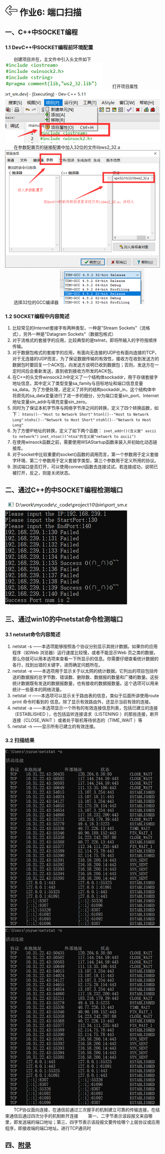 # [<img style="width:40px;transform:rotate(180deg);" src="../../../assets/image/back.jpg"/>](../index.md) 作业6: 端口扫描

## 一、C++中SOCKET编程

### 1.1 DevC++中SOCKET编程前环境配置

&emsp;&emsp;创建项目并在，主文件中引入头文件如下
![1.6.1](../image/experiment/1.6.1.png)
&emsp;&emsp;打开项目属性
![1.6.2](../image/experiment/1.6.2.png)
&emsp;&emsp;在参数配置页的链接配置中加入32位的文件libws2_32.a
![1.6.3](../image/experiment/1.6.3.png)
&emsp;&emsp;选择32位的GCC编译器
![1.6.4](../image/experiment/1.6.4.png)

### 1.2 SOCKET编程中内容简述

1. 比较常见的Internet套接字有两种类型，一种是"Stream Sockets"（流格式），另外一种是"Datagram Sockets"（数据包格式）
2. 对于流格式的套接字的应用，比较典型的是telnet，即将所输入的字符按顺序传输。
3. 对于数据包格式的套接字的应用，有面向无连接的UDP也有面向连接的TCP，对于无连接的UDP而言，为了保证数据传输的有效性，接收方在收到发送方的数据包时要回复一个ACK包，向发送方说明已收到数据包；否则，发送方在一定时间后会重新发送，直到收到接收方所发的ACK包。
4. 在C++的头文件winsock2.h中定义了一个结构体sockaddr，用于存储套接字地址信息，其中定义了类型变量sa_family与目标地址和端口信息变量sa_data。为了方便处理，还定义了并列的结构sockaddr_in，这个结构体中将原先的sa_data变量进行了进一步的细分，分为端口变量sin_port、Internet地址变量sin_addr与填充变量sin_zero。
5. 同时为了保证本机字节序与网络字节序之间的转换，定义了四个转换函数，如下：
`htons()--"Host to Network Short"`
`htonl()--"Host to Network Long"`
`ntohs()--"Network to Host Short"`
`ntohl()--"Network to Host Long"`
6. 为了方便IP地址的转换，定义了如下两个函数：
`inet_addr()(含义是" ascii to network")`
`inet_ntoa()("ntoa"的含义是"network to ascii")`
7. 在使用winsock函数之前，需要使用WSAStartup函数来装入并初始化动态链接库。
8. 对于socket中比较重要的socket()函数的调用而言，第一个参数用于定义套接字环境、第二个参数用于定义套接字类型，第三个参数用于定义所用的协议。
9. 测试端口是否打开，可以使用connect函数去连接试试，若连接成功，说明已被打开，反之，则是关闭状态。

## 二、通过C++的中SOCKET编程检测端口

![1.6.5](../image/experiment/1.6.5.png)

## 三、通过win10的中netstat命令检测端口

### 3.1 netstat命令内容简述

1. netstat -s ——本选项能够按照各个协议分别显示其统计数据。如果你的应用程序（如Web 浏览器）运行速度比较慢，或者不能显示Web 页之类的数据，那么你就可以用本选项来查看一下所显示的信息。你需要仔细查看统计数据的各行，找到出错的关键字，进而确定问题所在。
2. netstat -e ——本选项用于显示关于以太网的统计数据。它列出的项目包括传送的数据报的总字节数、错误数、删除数、数据报的数量和广播的数量。这些统计数据既有发送的数据报数量，也有接收的数据报数量。这个选项可以用来统计一些基本的网络流量。
3. netstat -r ——本选项可以显示关于路由表的信息，类似于后面所讲使用route print 命令时看到的 信息。除了显示有效路由外，还显示当前有效的连接。
4. netstat -a ——本选项显示一个所有的有效连接信息列表，包括已建立的连接（ESTABLISHED ），也包括监听连接请求（LISTENING ）的那些连接，断开连接（CLOSE_WAIT ）或者处于联机等待状态的（TIME_WAIT ）等
5. netstat -n ——显示所有已建立的有效连接。

### 3.2 扫描结果

![1.6.6](../image/experiment/1.6.6.png)
![1.6.7](../image/experiment/1.6.7.png)
&emsp;&emsp;TCP协议面向连接，在通信前通过三次握手的机制建立可靠的传输连接，在结束通信后通过四次分手的机制断开连接
&emsp;&emsp;第一、二字节表示该段报文来自哪里，即发送端的端口地址；第三、四字节表示该段报文要传给哪个上层协议或应用程序，即接收端的端口地址。进行TCP通讯时

## 四、[附录](../../code/experiment/1.6/main.cpp)
